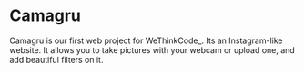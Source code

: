 # Camagru
Camagru is our first web project for WeThinkCode_. Its an Instagram-like website. It allows you to take pictures with your webcam or upload one, and add beautiful filters on it.
